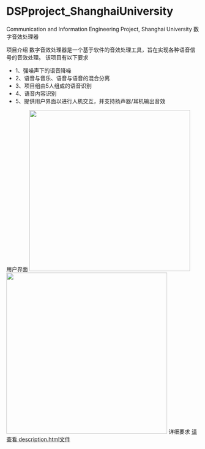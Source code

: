 # DSPproject_ShanghaiUniversity
 Communication and Information Engineering Project, Shanghai University
 数字音效处理器

项目介绍
数字音效处理器是一个基于软件的音效处理工具，旨在实现各种语音信号的音效处理。 
该项目有以下要求 
* 1、强噪声下的语音降噪
* 2、语音与音乐、语音与语音的混合分离
* 3、项目组由5人组成的语音识别
* 4、语音内容识别
* 5、提供用户界面以进行人机交互，并支持扬声器/耳机输出音效
 
用户界面
<img src="https://github.com/AuroraEchos/DSPproject_ShanghaiUniversity/assets/105660769/9acd624f-06cb-4bb2-8693-f890604165ac" width="420px"><img src="https://github.com/AuroraEchos/DSPproject_ShanghaiUniversity/assets/105660769/4a581f01-3f8f-4f95-bcd7-865bb972277a" width="420px">
详细要求
[请查看 description.html文件]()

